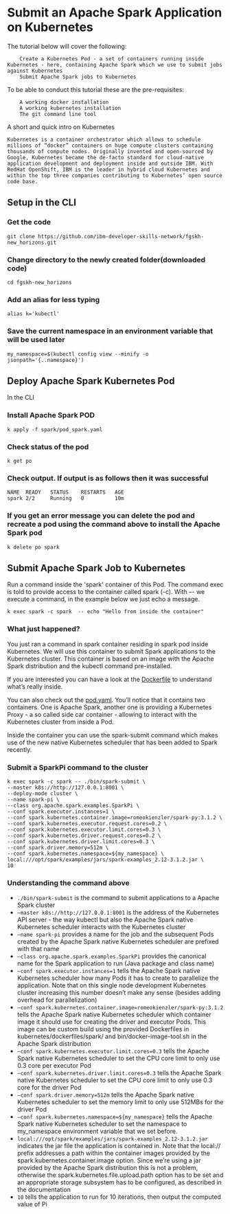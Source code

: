 # Submit an Apache Spark Application on Kubernetes

The tutorial below will cover the following:
```
    Create a Kubernetes Pod - a set of containers running inside Kubernetes - here, containing Apache Spark which we use to submit jobs against Kubernetes
    Submit Apache Spark jobs to Kubernetes
```

To be able to conduct this tutorial these are the pre-requisites:
```
    A working docker installation
    A working kubernetes installation
    The git command line tool
```

A short and quick intro on Kubernetes
```
Kubernetes is a container orchestrator which allows to schedule millions of “docker” containers on huge compute clusters containing thousands of compute nodes. Originally invented and open-sourced by Google, Kubernetes became the de-facto standard for cloud-native application development and deployment inside and outside IBM. With RedHat OpenShift, IBM is the leader in hybrid cloud Kubernetes and within the top three companies contributing to Kubernetes’ open source code base.
```

## **Setup in the CLI**

### Get the code
```
git clone https://github.com/ibm-developer-skills-network/fgskh-new_horizons.git
```

### Change directory to the newly created folder(downloaded code)
```
cd fgskh-new_horizons
```

### Add an alias for less typing
```
alias k='kubectl'
```

### Save the current namespace in an environment variable that will be used later
```
my_namespace=$(kubectl config view --minify -o jsonpath='{..namespace}')
```

## **Deploy Apache Spark Kubernetes Pod**

In the CLI
### Install Apache Spark POD
```
k apply -f spark/pod_spark.yaml
```

### Check status of the pod
```
k get po
```

### Check output. If output is as follows then it was successful
```
NAME  READY   STATUS    RESTARTS   AGE
spark 2/2     Running   0          10m
```

### If you get an error message you can delete the pod and recreate a pod using the command above to install the Apache Spark pod
```
k delete po spark
```

## **Submit Apache Spark Job to Kubernetes**
Run a command inside the 'spark' container of this Pod.
The command exec is told to provide access to the container called spark (-c). With –- we execute a command, in the example below we just echo a message.
```
k exec spark -c spark  -- echo "Hello from inside the container"
```


### What just happened? 

You just ran a command in spark container residing in spark pod inside Kubernetes. We will use this container to submit Spark applications to the Kubernetes cluster. This container is based on an image with the Apache Spark distribution and the kubectl command pre-installed.

If you are interested you can have a look at the [Dockerfile](https://github.com/romeokienzler/new_horizons/blob/main/spark/Dockerfile) to understand what’s really inside.

You can also check out the [pod.yaml](https://github.com/romeokienzler/new_horizons/blob/main/spark/pod_spark.yaml). You’ll notice that it contains two containers. One is Apache Spark, another one is providing a Kubernetes Proxy - a so called side car container - allowing to interact with the Kubernetes cluster from inside a Pod.

Inside the container you can use the spark-submit command which makes use of the new native Kubernetes scheduler that has been added to Spark recently.

### Submit a SparkPi command to the cluster
```
k exec spark -c spark -- ./bin/spark-submit \
--master k8s://http://127.0.0.1:8001 \
--deploy-mode cluster \
--name spark-pi \
--class org.apache.spark.examples.SparkPi \
--conf spark.executor.instances=1 \
--conf spark.kubernetes.container.image=romeokienzler/spark-py:3.1.2 \
--conf spark.kubernetes.executor.request.cores=0.2 \
--conf spark.kubernetes.executor.limit.cores=0.3 \
--conf spark.kubernetes.driver.request.cores=0.2 \
--conf spark.kubernetes.driver.limit.cores=0.3 \
--conf spark.driver.memory=512m \
--conf spark.kubernetes.namespace=${my_namespace} \
local:///opt/spark/examples/jars/spark-examples_2.12-3.1.2.jar \
10
```
### Understanding the command above
- ```./bin/spark-submit``` is the command to submit applications to a Apache Spark cluster
- ```–master k8s://http://127.0.0.1:8001``` is the address of the Kubernetes API server - the way kubectl but also the Apache Spark native Kubernetes scheduler interacts with the Kubernetes cluster
- ```–name spark-pi``` provides a name for the job and the subsequent Pods created by the Apache Spark native Kubernetes scheduler are prefixed with that name
- ```–class org.apache.spark.examples.SparkPi``` provides the canonical name for the Spark application to run (Java package and class name)
- ```–conf spark.executor.instances=1``` tells the Apache Spark native Kubernetes scheduler how many Pods it has to create to parallelize the application. Note that on this single node development Kubernetes cluster increasing this number doesn’t make any sense (besides adding overhead for parallelization)
- ```–conf spark.kubernetes.container.image=romeokienzler/spark-py:3.1.2``` tells the Apache Spark native Kubernetes scheduler which container image it should use for creating the driver and executor Pods. This image can be custom build using the provided Dockerfiles in kubernetes/dockerfiles/spark/ and bin/docker-image-tool.sh in the Apache Spark distribution
- ```–conf spark.kubernetes.executor.limit.cores=0.3``` tells the Apache Spark native Kubernetes scheduler to set the CPU core limit to only use 0.3 core per executor Pod
- ```–conf spark.kubernetes.driver.limit.cores=0.3``` tells the Apache Spark native Kubernetes scheduler to set the CPU core limit to only use 0.3 core for the driver Pod
- ```–conf spark.driver.memory=512m``` tells the Apache Spark native Kubernetes scheduler to set the memory limit to only use 512MBs for the driver Pod
- ```–conf spark.kubernetes.namespace=${my_namespace}``` tells the Apache Spark native Kubernetes scheduler to set the namespace to my_namespace environment variable that we set before.
- ```local:///opt/spark/examples/jars/spark-examples_2.12-3.1.2.jar``` indicates the jar file the application is contained in. Note that the local:// prefix addresses a path within the container images provided by the spark.kubernetes.container.image option. Since we’re using a jar provided by the Apache Spark distribution this is not a problem, otherwise the spark.kubernetes.file.upload.path option has to be set and an appropriate storage subsystem has to be configured, as described in the documentation
- ```10``` tells the application to run for 10 iterations, then output the computed value of Pi

